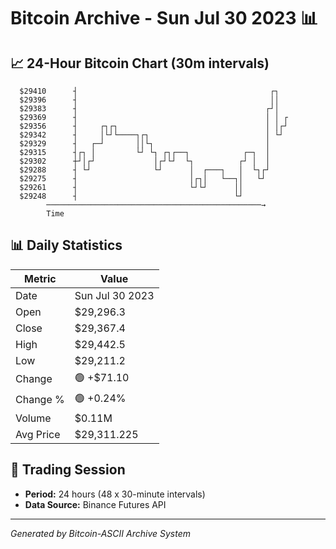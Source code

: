 # Bitcoin Archive - Sun Jul 30 2023 📊

## 📈 24-Hour Bitcoin Chart (30m intervals)

```
  $29410      ┤                                           ┌┐   
  $29396      ┤                                           ││   
  $29383      ┤                                          ┌┘│   
  $29369      ┤                                          │ │ ┌ 
  $29356      ┤     ┌┐┌┐                                 │ │┌┘ 
  $29342      ┤     │└┘└────┐┌┐                          │ └┘  
  $29329      ┤   ┌─┘       ││└┐                         │     
  $29315      ┤┌┐ │         └┘ └┐ ┌┐┌──┐            ┌─┐  │     
  $29302      ┼┘│┌┘             │┌┘└┘  └┐          ┌┘ │  │     
  $29288      ┤ └┘              └┘      │  ┌───┐   │  └┐┌┘     
  $29275      ┤                         │┌┐│   └──┐│   └┘      
  $29261      ┤                         └┘└┘      ││           
  $29248      ┤                                   └┘           
        ────────────────────────────────────────────────→
        Time
```

## 📊 Daily Statistics

| Metric | Value |
|--------|-------|
| Date | Sun Jul 30 2023 |
| Open | $29,296.3 |
| Close | $29,367.4 |
| High | $29,442.5 |
| Low | $29,211.2 |
| Change | 🟢 +$71.10 |
| Change % | 🟢 +0.24% |
| Volume | $0.11M |
| Avg Price | $29,311.225 |

## 📅 Trading Session

- **Period:** 24 hours (48 x 30-minute intervals)
- **Data Source:** Binance Futures API

---
*Generated by Bitcoin-ASCII Archive System*
